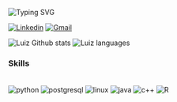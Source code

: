 ![Typing SVG](https://readme-typing-svg.herokuapp.com/?color=00bfbf&size=35&center=true&vCenter=true&width=1000&lines=Hello,+my+name+is+Luiz+Gustavo;I'm+20+years+old;I'm+from+Brazil,+CE;I+study+Data+Science+at+UFC;Be+Welcome!+:%29)

[![Linkedin](https://img.shields.io/badge/LinkedIn-0077B5?style=for-the-badge&logo=linkedin&logoColor=white)](https://www.linkedin.com/in/luizgustavoqueiroz/)
[![Gmail](https://img.shields.io/badge/Gmail-0D1117?style=for-the-badge&logo=gmail&logoColor=red)](mailto:luizgusqueiroz@gmail.com)

![Luiz Github stats](https://github-readme-stats.vercel.app/api?username=LuizGusQueiroz&theme=blue-green)
![Luiz languages](https://github-readme-stats.vercel.app/api/top-langs/?username=LuizGusQueiroz&theme=blue-green)

### Skills

<div style="display: inline_block"><br/>
  <img align="center" alt="python"     src="https://img.shields.io/badge/Python-14354C?style=for-the-badge&logo=python&logoColor=white"/>
  <img align="center" alt="postgresql" src="https://img.shields.io/badge/PostgreSQL-316192?style=for-the-badge&logo=postgresql&logoColor=white"/>
  <img align="center" alt="linux"      src="https://img.shields.io/badge/Linux-FCC624?style=for-the-badge&logo=linux&logoColor=black"/>
  <img align="center" alt="java"       src="https://img.shields.io/badge/Java-ED8B00?style=for-the-badge&logo=openjdk&logoColor=white"/>
  <img align="center" alt="c++"        src="https://img.shields.io/badge/C%2B%2B-00599C?style=for-the-badge&logo=c%2B%2B&logoColor=white"/>
  <img align="center" alt="R"          src="https://img.shields.io/badge/R-276DC3?style=for-the-badge&logo=r&logoColor=white"/>
</div>


  
